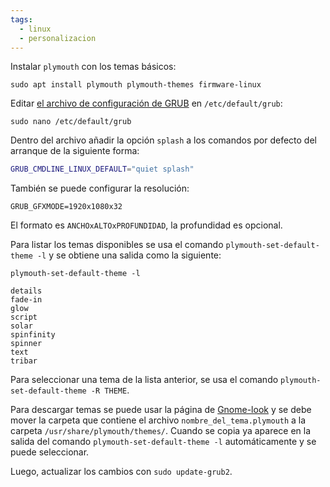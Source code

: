 ```yaml
---
tags:
  - linux
  - personalizacion
---
```


Instalar `plymouth` con los temas básicos:
```shell
sudo apt install plymouth plymouth-themes firmware-linux
```

Editar [el archivo de configuración de GRUB](Configurar%20GRUB.md) en `/etc/default/grub`:
```shell
sudo nano /etc/default/grub
```

Dentro del archivo añadir la opción `splash` a los comandos por defecto del arranque de la siguiente forma:
```bash
GRUB_CMDLINE_LINUX_DEFAULT="quiet splash"
```

También se puede configurar la resolución:
```shell
GRUB_GFXMODE=1920x1080x32
```
El formato es `ANCHOxALTOxPROFUNDIDAD`, la profundidad es opcional.

Para listar los temas disponibles se usa el comando `plymouth-set-default-theme -l` y se obtiene una salida como la siguiente:
```shell
plymouth-set-default-theme -l

details
fade-in
glow
script
solar
spinfinity
spinner
text
tribar
```

Para seleccionar una tema de la lista anterior, se usa el comando `plymouth-set-default-theme -R THEME`.

Para descargar temas se puede usar la página de [Gnome-look](https://www.gnome-look.org/browse?cat=108&ord=rating) y se debe mover la carpeta que contiene el archivo `nombre_del_tema.plymouth` a la carpeta `/usr/share/plymouth/themes/`. Cuando se copia ya aparece en la salida del comando `plymouth-set-default-theme -l` automáticamente y se puede seleccionar.

Luego, actualizar los cambios con `sudo update-grub2`.
